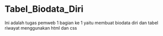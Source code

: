 # Tabel_Biodata_Diri
Ini adalah tugas pemweb 1 bagian ke 1 yaitu membuat biodata diri dan tabel riwayat menggunakan html dan css

